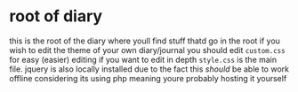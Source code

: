 # root of diary
this is the root of the diary where youll find stuff thatd go in the root
if you wish to edit the theme of your own diary/journal you should edit `custom.css` for easy (easier) editing
if you want to edit in depth `style.css` is the main file.
jquery is also locally installed due to the fact this *should* be able to work offline considering its using php meaning youre probably hosting it yourself
